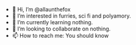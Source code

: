 - 👋 Hi, I’m @allaunthefox
- 👀 I’m interested in furries, sci fi and polyamory.
- 🌱 I’m currently learning nothing.
- 💞️ I’m looking to collaborate on nothing.
- 📫 How to reach me: You should know

<!---
allaunthefox/allaunthefox is a ✨ special ✨ repository because its `README.md` (this file) appears on your GitHub profile.
You can click the Preview link to take a look at your changes.
--->
